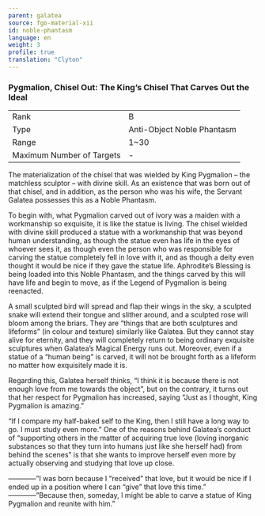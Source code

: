 ```yaml
---
parent: galatea
source: fgo-material-xii
id: noble-phantasm
language: en
weight: 3
profile: true
translation: "Clyton"
---
```


### Pygmalion, Chisel Out: The King’s Chisel That Carves Out the Ideal

<table>
  <tr><td>Rank</td><td>B</td></tr>
  <tr><td>Type</td><td>Anti-Object Noble Phantasm</td></tr>
  <tr><td>Range</td><td>1~30</td></tr>
  <tr><td>Maximum Number of Targets</td><td>-</td></tr>
</table>

The materialization of the chisel that was wielded by King Pygmalion – the matchless sculptor – with divine skill. As an existence that was born out of that chisel, and in addition, as the person who was his wife, the Servant Galatea possesses this as a Noble Phantasm.

To begin with, what Pygmalion carved out of ivory was a maiden with a workmanship so exquisite, it is like the statue is living. The chisel wielded with divine skill produced a statue with a workmanship that was beyond human understanding, as though the statue even has life in the eyes of whoever sees it, as though even the person who was responsible for carving the statue completely fell in love with it, and as though a deity even thought it would be nice if they gave the statue life. Aphrodite’s Blessing is being loaded into this Noble Phantasm, and the things carved by this will have life and begin to move, as if the Legend of Pygmalion is being reenacted.

A small sculpted bird will spread and flap their wings in the sky, a sculpted snake will extend their tongue and slither around, and a sculpted rose will bloom among the briars. They are “things that are both sculptures and lifeforms” (in colour and texture) similarly like Galatea. But they cannot stay alive for eternity, and they will completely return to being ordinary exquisite sculptures when Galatea’s Magical Energy runs out. Moreover, even if a statue of a “human being” is carved, it will not be brought forth as a lifeform no matter how exquisitely made it is.

Regarding this, Galatea herself thinks, “I think it is because there is not enough love from me towards the object”, but on the contrary, it turns out that her respect for Pygmalion has increased, saying “Just as I thought, King Pygmalion is amazing.”

“If I compare my half-baked self to the King, then I still have a long way to go. I must study even more.”
One of the reasons behind Galatea’s conduct of “supporting others in the matter of acquiring true love (loving inorganic substances so that they turn into humans just like she herself had) from behind the scenes” is that she wants to improve herself even more by actually observing and studying that love up close.

————”I was born because I “received” that love, but it would be nice if I ended up in a position where I can “give” that love this time.”
————”Because then, someday, I might be able to carve a statue of King Pygmalion and reunite with him.”
